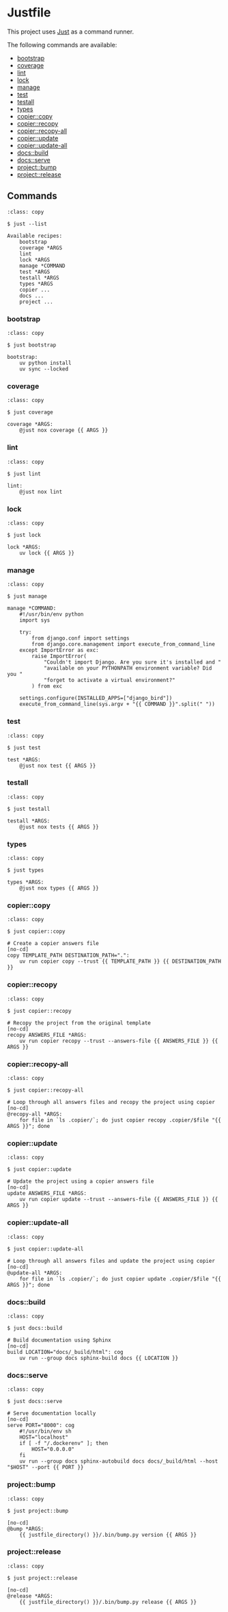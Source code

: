 # Justfile

This project uses [Just](https://github.com/casey/just) as a command runner.

The following commands are available:

<!-- [[[cog
import subprocess
import cog

help = subprocess.run(['just', '--summary'], stdout=subprocess.PIPE)

for command in help.stdout.decode('utf-8').split(' '):
    command = command.strip()
    cog.outl(
        f"- [{command}](#{command})"
    )
]]] -->
- [bootstrap](#bootstrap)
- [coverage](#coverage)
- [lint](#lint)
- [lock](#lock)
- [manage](#manage)
- [test](#test)
- [testall](#testall)
- [types](#types)
- [copier::copy](#copier::copy)
- [copier::recopy](#copier::recopy)
- [copier::recopy-all](#copier::recopy-all)
- [copier::update](#copier::update)
- [copier::update-all](#copier::update-all)
- [docs::build](#docs::build)
- [docs::serve](#docs::serve)
- [project::bump](#project::bump)
- [project::release](#project::release)
<!-- [[[end]]] -->

## Commands

```{code-block} shell
:class: copy

$ just --list
```
<!-- [[[cog
import subprocess
import cog

list = subprocess.run(['just', '--list'], stdout=subprocess.PIPE)
cog.out(
    f"```\n{list.stdout.decode('utf-8')}\n```"
)
]]] -->
```
Available recipes:
    bootstrap
    coverage *ARGS
    lint
    lock *ARGS
    manage *COMMAND
    test *ARGS
    testall *ARGS
    types *ARGS
    copier ...
    docs ...
    project ...

```
<!-- [[[end]]] -->

<!-- [[[cog
import subprocess
import cog

summary = subprocess.run(['just', '--summary'], stdout=subprocess.PIPE)

for command in summary.stdout.decode('utf-8').split(' '):
    command = command.strip()
    cog.outl(
        f"### {command}\n"
    )
    cog.outl(
        f"```{{code-block}} shell\n"
        f":class: copy\n"
        f"\n$ just {command}\n"
        f"```\n"
    )
    command_show = subprocess.run(['just', '--show', command], stdout=subprocess.PIPE)
    cog.outl(
        f"```{{code-block}} shell\n{command_show.stdout.decode('utf-8')}```\n"
    )
]]] -->
### bootstrap

```{code-block} shell
:class: copy

$ just bootstrap
```

```{code-block} shell
bootstrap:
    uv python install
    uv sync --locked
```

### coverage

```{code-block} shell
:class: copy

$ just coverage
```

```{code-block} shell
coverage *ARGS:
    @just nox coverage {{ ARGS }}
```

### lint

```{code-block} shell
:class: copy

$ just lint
```

```{code-block} shell
lint:
    @just nox lint
```

### lock

```{code-block} shell
:class: copy

$ just lock
```

```{code-block} shell
lock *ARGS:
    uv lock {{ ARGS }}
```

### manage

```{code-block} shell
:class: copy

$ just manage
```

```{code-block} shell
manage *COMMAND:
    #!/usr/bin/env python
    import sys

    try:
        from django.conf import settings
        from django.core.management import execute_from_command_line
    except ImportError as exc:
        raise ImportError(
            "Couldn't import Django. Are you sure it's installed and "
            "available on your PYTHONPATH environment variable? Did you "
            "forget to activate a virtual environment?"
        ) from exc

    settings.configure(INSTALLED_APPS=["django_bird"])
    execute_from_command_line(sys.argv + "{{ COMMAND }}".split(" "))
```

### test

```{code-block} shell
:class: copy

$ just test
```

```{code-block} shell
test *ARGS:
    @just nox test {{ ARGS }}
```

### testall

```{code-block} shell
:class: copy

$ just testall
```

```{code-block} shell
testall *ARGS:
    @just nox tests {{ ARGS }}
```

### types

```{code-block} shell
:class: copy

$ just types
```

```{code-block} shell
types *ARGS:
    @just nox types {{ ARGS }}
```

### copier::copy

```{code-block} shell
:class: copy

$ just copier::copy
```

```{code-block} shell
# Create a copier answers file
[no-cd]
copy TEMPLATE_PATH DESTINATION_PATH=".":
    uv run copier copy --trust {{ TEMPLATE_PATH }} {{ DESTINATION_PATH }}
```

### copier::recopy

```{code-block} shell
:class: copy

$ just copier::recopy
```

```{code-block} shell
# Recopy the project from the original template
[no-cd]
recopy ANSWERS_FILE *ARGS:
    uv run copier recopy --trust --answers-file {{ ANSWERS_FILE }} {{ ARGS }}
```

### copier::recopy-all

```{code-block} shell
:class: copy

$ just copier::recopy-all
```

```{code-block} shell
# Loop through all answers files and recopy the project using copier
[no-cd]
@recopy-all *ARGS:
    for file in `ls .copier/`; do just copier recopy .copier/$file "{{ ARGS }}"; done
```

### copier::update

```{code-block} shell
:class: copy

$ just copier::update
```

```{code-block} shell
# Update the project using a copier answers file
[no-cd]
update ANSWERS_FILE *ARGS:
    uv run copier update --trust --answers-file {{ ANSWERS_FILE }} {{ ARGS }}
```

### copier::update-all

```{code-block} shell
:class: copy

$ just copier::update-all
```

```{code-block} shell
# Loop through all answers files and update the project using copier
[no-cd]
@update-all *ARGS:
    for file in `ls .copier/`; do just copier update .copier/$file "{{ ARGS }}"; done
```

### docs::build

```{code-block} shell
:class: copy

$ just docs::build
```

```{code-block} shell
# Build documentation using Sphinx
[no-cd]
build LOCATION="docs/_build/html": cog
    uv run --group docs sphinx-build docs {{ LOCATION }}
```

### docs::serve

```{code-block} shell
:class: copy

$ just docs::serve
```

```{code-block} shell
# Serve documentation locally
[no-cd]
serve PORT="8000": cog
    #!/usr/bin/env sh
    HOST="localhost"
    if [ -f "/.dockerenv" ]; then
        HOST="0.0.0.0"
    fi
    uv run --group docs sphinx-autobuild docs docs/_build/html --host "$HOST" --port {{ PORT }}
```

### project::bump

```{code-block} shell
:class: copy

$ just project::bump
```

```{code-block} shell
[no-cd]
@bump *ARGS:
    {{ justfile_directory() }}/.bin/bump.py version {{ ARGS }}
```

### project::release

```{code-block} shell
:class: copy

$ just project::release
```

```{code-block} shell
[no-cd]
@release *ARGS:
    {{ justfile_directory() }}/.bin/bump.py release {{ ARGS }}
```

<!-- [[[end]]] -->
